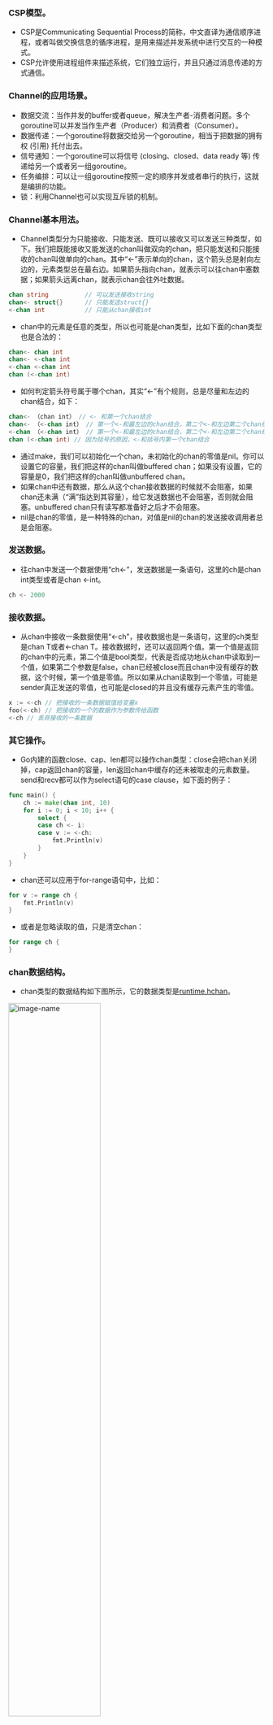 ### CSP模型。
- CSP是Communicating Sequential Process的简称，中文直译为通信顺序进程，或者叫做交换信息的循序进程，是用来描述并发系统中进行交互的一种模式。
- CSP允许使用进程组件来描述系统，它们独立运行，并且只通过消息传递的方式通信。
### Channel的应用场景。
- 数据交流：当作并发的buffer或者queue，解决生产者-消费者问题。多个goroutine可以并发当作生产者（Producer）和消费者（Consumer）。
- 数据传递：一个goroutine将数据交给另一个goroutine，相当于把数据的拥有权 (引用) 托付出去。
- 信号通知：一个goroutine可以将信号 (closing、closed、data ready 等) 传递给另一个或者另一组goroutine。
- 任务编排：可以让一组goroutine按照一定的顺序并发或者串行的执行，这就是编排的功能。
- 锁：利用Channel也可以实现互斥锁的机制。
### Channel基本用法。
- Channel类型分为只能接收、只能发送、既可以接收又可以发送三种类型，如下。我们把既能接收又能发送的chan叫做双向的chan，把只能发送和只能接收的chan叫做单向的chan。其中“<-”表示单向的chan，这个箭头总是射向左边的，元素类型总在最右边。如果箭头指向chan，就表示可以往chan中塞数据；如果箭头远离chan，就表示chan会往外吐数据。
``` go
chan string          // 可以发送接收string
chan<- struct{}      // 只能发送struct{}
<-chan int           // 只能从chan接收int
```
- chan中的元素是任意的类型，所以也可能是chan类型，比如下面的chan类型也是合法的：
``` go
chan<- chan int   
chan<- <-chan int  
<-chan <-chan int
chan (<-chan int)
```
- 如何判定箭头符号属于哪个chan，其实“<-”有个规则，总是尽量和左边的chan结合，如下：
``` go
chan<- （chan int） // <- 和第一个chan结合
chan<- （<-chan int） // 第一个<-和最左边的chan结合，第二个<-和左边第二个chan结合
<-chan （<-chan int） // 第一个<-和最左边的chan结合，第二个<-和左边第二个chan结合 
chan (<-chan int) // 因为括号的原因，<-和括号内第一个chan结合
```
- 通过make，我们可以初始化一个chan，未初始化的chan的零值是nil。你可以设置它的容量，我们把这样的chan叫做buffered chan；如果没有设置，它的容量是0，我们把这样的chan叫做unbuffered chan。
- 如果chan中还有数据，那么从这个chan接收数据的时候就不会阻塞，如果chan还未满（“满”指达到其容量），给它发送数据也不会阻塞，否则就会阻塞。unbuffered chan只有读写都准备好之后才不会阻塞。
- nil是chan的零值，是一种特殊的chan，对值是nil的chan的发送接收调用者总是会阻塞。
### 发送数据。
- 往chan中发送一个数据使用“ch<-”，发送数据是一条语句，这里的ch是chan int类型或者是chan <-int。
``` go
ch <- 2000
```
### 接收数据。
- 从chan中接收一条数据使用“<-ch”，接收数据也是一条语句，这里的ch类型是chan T或者<-chan T。接收数据时，还可以返回两个值。第一个值是返回的chan中的元素，第二个值是bool类型，代表是否成功地从chan中读取到一个值，如果第二个参数是false，chan已经被close而且chan中没有缓存的数据，这个时候，第一个值是零值。所以如果从chan读取到一个零值，可能是sender真正发送的零值，也可能是closed的并且没有缓存元素产生的零值。
``` go
x := <-ch // 把接收的一条数据赋值给变量x
foo(<-ch) // 把接收的一个的数据作为参数传给函数
<-ch // 丢弃接收的一条数据
```
### 其它操作。
- Go内建的函数close、cap、len都可以操作chan类型：close会把chan关闭掉，cap返回chan的容量，len返回chan中缓存的还未被取走的元素数量。send和recv都可以作为select语句的case clause，如下面的例子：
``` go
func main() {
    ch := make(chan int, 10)
    for i := 0; i < 10; i++ {
        select {
        case ch <- i:
        case v := <-ch:
            fmt.Println(v)
        }
    }
}
```
- chan还可以应用于for-range语句中，比如：
``` go
for v := range ch {
    fmt.Println(v)
}
```
- 或者是忽略读取的值，只是清空chan：
``` go
for range ch {
}
```
### chan数据结构。
- chan类型的数据结构如下图所示，它的数据类型是[runtime.hchan](https://github.com/golang/go/blob/master/src/runtime/chan.go#L32)。
<img src="https://github.com/liusuxian/StudyGo/blob/master/img/Channel.jpg" width = "60%" height = "60%" alt="image-name"/>

- qcount：代表chan中已经接收但还没被取走的元素的个数。内建函数len可以返回这个字段的值。
- dataqsiz：队列的大小。chan使用一个循环队列来存放元素，循环队列很适合这种生产者-消费者的场景。
- buf：存放元素的循环队列的buffer。
- elemtype和elemsize：chan中元素的类型和size。因为chan一旦声明，它的元素类型是固定的，即普通类型或者指针类型，所以元素大小也是固定的。
- sendx：处理发送数据的指针在buf中的位置。一旦接收了新的数据，指针就会加上elemsize移向下一个位置。buf的总大小是elemsize的整数倍，而且buf是一个循环列表。
- recvx：处理接收请求时的指针在buf中的位置。一旦取出数据，此指针会移动到下一个位置。
- recvq：chan是多生产者多消费者的模式，如果消费者因为没有数据可读而被阻塞了，就会被加入到recvq队列中。
- sendq：如果生产者因为buf满了而阻塞，会被加入到sendq队列中。
### 初始化。
- Go在编译的时候，会根据容量的大小选择调用makechan64还是makechan。makechan64只是做了size检查，底层还是调用makechan实现的。makechan的目标就是生成hchan对象。
### send。
- Go在编译发送数据给chan的时候，会把send语句转换成chansend1函数，chansend1函数会调用chansend。1、如果chan是nil的话，就把调用者永远阻塞。2、如果往一个已经满了的chan实例发送数据时，并且想不阻塞当前调用，那么直接返回。chansend1方法在调用chansend的时候设置了阻塞参数。3、如果chan已经被close了，再往里面发送数据的话会panic。4、如果等待队列中有等待的receiver，那么就把它从队列中弹出，然后直接把数据交给它，而不需要放入到buf中，速度可以更快一些。5、如果当前没有receiver，需要把数据放入到buf中，放入之后就成功返回了。6、如果buf满了，发送者的goroutine就会加入到发送者的等待队列中，直到被唤醒。这个时候数据或者被取走了，或者chan被close了。
### recv。
- 在处理从chan中接收数据时，Go会把代码转换成chanrecv1函数，如果要返回两个返回值，会转换成chanrecv2，chanrecv1函数和chanrecv2会调用chanrecv。chanrecv1和chanrecv2传入的block参数的值是true，都是阻塞方式。1、chan为nil的情况和send一样，从nil chan中接收（读取、获取）数据时，调用者会被永远阻塞。2、如果chan已经被close了，并且队列中没有缓存的元素，那么将得到零值。3、如果buf满了。这个时候如果是unbuffer的chan，就直接将sender的数据复制给receiver，否则就从队列头部读取一个值，并把这个sender的值加入到队列尾部。4、如果没有等待的sender的情况，这个是和chansend共用一把大锁，所以不会有并发的问题，如果buf有元素，就取出一个元素给receiver。5、如果buf中没有元素，那么当前的receiver就会被阻塞，直到它从sender中接收了数据，或者是chan被close才返回。
### close。
- 通过close函数，可以把chan关闭，编译器会替换成closechan方法的调用。1、如果chan为nil，close会panic；2、如果chan已经closed，再次close也会panic。3、如果chan不为nil，chan也没有closed，就把等待队列中的sender（writer）和 receiver（reader）从队列中全部移除并唤醒。
### 使用Channel最常见的错误是panic和goroutine泄漏。
- close为nil的chan，会panic。
- close已经close的chan，会panic。
- send已经close的chan，会panic。
### 选择Channel还是选择并发原语的方法。
- 共享资源的并发访问使用传统并发原语。
- 复杂的任务编排和消息传递使用Channel。
- 消息通知机制使用Channel，除非只想signal一个goroutine才使用Cond。
- 简单等待所有任务的完成用WaitGroup，也有Channel的推崇者用Channel，都可以。
- 需要和Select语句结合，使用Channel。 
- 需要和超时配合时，使用Channel和Context。
### Channel不同状态下各种操作的结果。
<img src="https://github.com/liusuxian/StudyGo/blob/master/img/Channel1.jpg" width = "60%" height = "60%" alt="image-name"/>

### 使用反射操作Channel。
- 通过反射的方式执行select语句，在处理很多的case clause，尤其是不定长的case clause的时候，非常有用。任务编排的实现，也可以用这种方法。
### 典型的应用场景。
- 消息交流。从chan的内部实现看，它是以一个循环队列的方式存放数据，所以它有时候也会被当成线程安全的队列和buffer使用。一个goroutine可以安全地往Channel中塞数据，另外一个goroutine可以安全地从Channel中读取数据，goroutine就可以安全地实现信息交流了。比如worker池的例子，Marcio Castilho [使用Go每分钟处理百万请求](http://marcio.io/2015/07/handling-1-million-requests-per-minute-with-golang/) 这篇文章中，就介绍了他们应对大并发请求的设计。
- 数据传递。这类场景有一个特点，就是当前持有数据的goroutine都有一个信箱，信箱使用chan实现，goroutine只需要关注自己的信箱中的数据，处理完毕后，就把结果发送到下一家的信箱中。
- 信号通知。chan类型有这样一个特点：chan如果为空，那么receiver接收数据的时候就会阻塞等待，直到chan被关闭或者有新的数据到来。利用这个机制，我们可以实现wait/notify的设计模式。传统的并发原语Cond也能实现这个功能。但是Cond使用起来比较复杂，容易出错，而使用chan实现wait/notify模式，就方便多了。除了正常的业务处理时的wait/notify，我们经常碰到的一个场景，就是程序关闭的时候，我们需要在退出之前做一些清理的动作。这个时候，我们经常要使用chan。比如使用chan实现程序的graceful shutdown，在退出之前执行一些连接关闭、文件close、缓存落盘等一些动作。有时候清理可能是一个很耗时的操作，比如十几分钟才能完成，如果程序退出需要等待这么长时间，用户是不能接受的，所以在实践中，我们需要设置一个最长的等待时间。只要超过了这个时间，程序就不再等待，可以直接退出。所以退出的时候分为两个阶段：closing代表程序退出，但是清理工作还没做；closed代表清理工作已经做完。
- 锁。在chan的内部实现中，就有一把互斥锁保护着它的所有字段。从外在表现上，chan的发送和接收之间也存在着happens-before的关系，保证元素放进去之后，receiver才能读取到（关于happends-before的关系，是指事件发生的先后顺序关系）。要想使用chan实现互斥锁，至少有两种方式。一种方式是先初始化一个capacity等于1的Channel，然后再放入一个元素。这个元素就代表锁，谁取得了这个元素，就相当于获取了这把锁。另一种方式是，先初始化一个capacity等于1的Channel，它的“空槽”代表锁，谁能成功地把元素发送到这个Channel谁就获取了这把锁。
- 任务编排。1、Or-Done模式，Or-Done模式是信号通知模式中更宽泛的一种模式。这里提到了“信号通知模式”。我们会使用“信号通知”实现某个任务执行完成后的通知机制，在实现时，我们为这个任务定义一个类型为chan struct{}类型的done变量，等任务结束后，我们就可以close这个变量，然后其它receiver就会收到这个通知。这是有一个任务的情况，如果有多个任务，只要有任意一个任务执行完，我们就想获得这个信号，这就是Or-Done模式。比如你发送同一个请求到多个微服务节点，只要任意一个微服务节点返回结果，就算成功。可以使用递归、反射，或者是用最笨的每个goroutine处理一个Channel的方式来实现。2、扇入模式。在软件工程中，模块的扇入是指有多少个上级模块调用它。而对于我们这里的Channel扇入模式来说，就是指有多个源Channel输入、一个目的Channel输出的情况。扇入比就是源Channel数量比1。每个源Channel的元素都会发送给目标Channel，相当于目标Channel的receiver只需要监听目标Channel，就可以接收所有发送给源Channel的数据。扇入模式也可以使用反射、递归，或者是用最笨的每个goroutine处理一个Channel的方式来实现。3、扇出模式。扇出模式只有一个输入源Channel，有多个目标Channel，扇出比就是1比目标Channel数的值，经常用在设计模式中的观察者模式中（观察者设计模式定义了对象间的一种一对多的组合关系。这样一来一个对象的状态发生变化时，所有依赖于它的对象都会得到通知并自动刷新）。在观察者模式中，数据变动后，多个观察者都会收到这个变更信号。从源Channel取出一个数据后，依次发送给目标Channel。在发送给目标Channel的时候，可以同步发送，也可以异步发送。4、Stream。一种把Channel当作流式管道使用的方式，也就是把Channel看作流（Stream），提供跳过几个元素，或者是只取其中的几个元素等方法。首先我们提供创建流的方法。这个方法把一个数据slice转换成流。流创建好以后，该咋处理呢？下面实现流的方法：takeN只取流中的前n个数据；takeFn筛选流中的数据，只保留满足条件的数据；takeWhile只取前面满足条件的数据，一旦不满足条件，就不再取；skipN跳过流中前几个数据；skipFn跳过满足条件的数据；skipWhile跳过前面满足条件的数据，一旦不满足条件，当前这个元素和以后的元素都会输出给Channel的receiver。
--